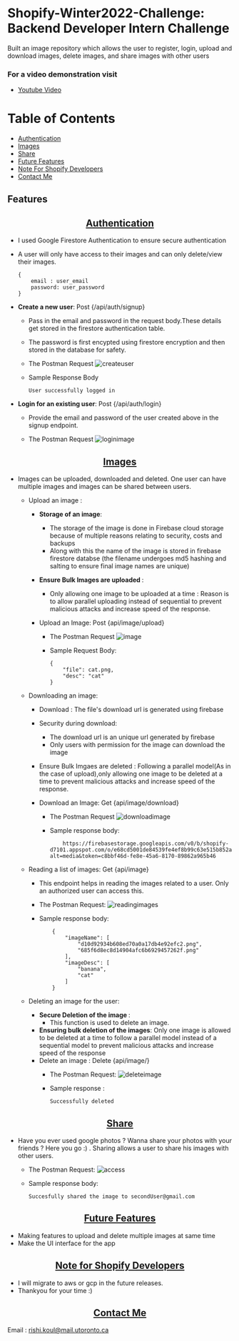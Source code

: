 # Shopify-Winter2022-Challenge: Backend Developer Intern Challenge
Built an image repository which allows the user to register, login, upload and download images, delete images, and share images with other users


### For a video demonstration visit
-  [Youtube Video](https://imagerepo-shopify.herokuapp.com/ui/)

# Table of Contents
- [Authentication](#authentication)
- [Images](#images)
- [Share](#share)
- [Future Features](#future-features)
- [Note For Shopify Developers](#note-for-shopify-developers)
- [Contact Me](#contact-me)

## Features

<p align="center">
    <u><h2 align="center">Authentication</h2></u>
</p>

-  I used Google Firestore Authentication to ensure secure authentication
-  A user will only have access to their images and can only delete/view their images.

    ```
    {
        email : user_email
        password: user_password
    }
    ```

-  <b>Create a new user</b>: Post {/api/auth/signup}
    -  Pass in the email and password in the request body.These details get stored in the firestore authentication table. 
    -  The password is first encypted using firestore encryption and then stored in the database for safety.


    - The Postman Request
        ![createuser](https://user-images.githubusercontent.com/59619895/132992863-974afdf7-31e7-465c-8991-e6087ed4d0e4.png)


    - Sample Response Body
        ```
        User successfully logged in
        ```

-  <b>Login for an existing user</b>: Post {/api/auth/login} 
    - Provide the email and password of the user created above in the signup endpoint. 

       
    - The Postman Request
        ![loginimage](https://user-images.githubusercontent.com/59619895/132992827-7f039ec6-2386-4afc-8257-10a1c4d8f683.png)


 <p align="center">
    <u><h2 align="center">Images</h2></u>
</p>   
        
- Images can be uploaded, downloaded and deleted. One user can have multiple images and images can be shared between users.

    - Upload an image :
        - <b>Storage of an image</b>: 
            - The storage of the image is done in Firebase cloud storage because of multiple reasons relating to security, costs and backups
            - Along with this the name of the image is stored in firebase firestore databse (the filename undergoes md5 hashing and salting to ensure final image names are unique)
        -  <b> Ensure Bulk Images are uploaded </b>:
            - Only allowing one image to be uploaded at a time : Reason is to allow parallel uploading instead of sequential to prevent malicious attacks and increase speed of the response.
            
        - Upload an Image: Post {api/image/upload}

            - The Postman Request
                ![image](https://user-images.githubusercontent.com/59619895/132993037-b6070618-3559-4d9e-95ee-d1cff2b49852.png)

            - Sample Request Body:
                ```
                {
                    "file": cat.png,
                    "desc": "cat"
                }
                ```
               
    - Downloading an image:
        - Download : The file's download url is generated using firebase
        - Security during download:
            - The download url is an unique url generated by firebase
            - Only users with permission for the image can download the image
        - Ensure Bulk Imgaes are deleted : Following a parallel model(As in the case of upload),only allowing one image to be deleted at a time to prevent malicious attacks and increase speed of the response.
        
        
        - Download an Image: Get {api/image/download}

            - The Postman Request
                ![downloadimage](https://user-images.githubusercontent.com/59619895/132993096-2e52d368-7529-41ff-baad-89d3284801c9.png)

            - Sample response body:
                ```
                    https://firebasestorage.googleapis.com/v0/b/shopify-d7101.appspot.com/o/e68cd5001de84539fe4ef8b99c63e515b852ad956a1470b78d028ac21599435395?alt=media&token=c8bbf46d-fe8e-45a6-8170-89862a965b46
                ```
    - Reading a list of images: Get {api/image}
        -  This endpoint helps in reading the images related to a user. Only an authorized user can access this.

        - The Postman Request:
            ![readingimages](https://user-images.githubusercontent.com/59619895/132993149-94f7bab2-b5e9-4f6f-9c49-fd15298e9365.png)

        - Sample response body:
            ```
                {
                    "imageName": [
                        "d10d92934b608ed70a0a17db4e92efc2.png",
                        "685f6d8ec8d14904afc6b6929457262f.png"
                    ],
                    "imageDesc": [
                        "banana",
                        "cat"
                    ]
                }
            ```
    - Deleting an image for the user:
        - <b>Secure Deletion of the image </b>: 
            - This function is used to delete an image. 
        - <b>Ensuring bulk deletion of the images</b>: Only one image is allowed to be deleted at a time to follow a parallel model instead of a sequential model to prevent malicious attacks and increase speed of the response
        - Delete an image : Delete {api/image/}
            - The Postman Request:
                ![deleteimage](https://user-images.githubusercontent.com/59619895/132993201-21687e10-f3a0-470d-9e35-63bb2b13d5d4.png)

            - Sample response :
                ```
                Successfully deleted
                ```
                
<p align="center">
    <u><h2 align="center">Share</h2></u>
</p>

- Have you ever used google photos ? Wanna share your photos with your friends ? Here you go :) . Sharing allows a user to share his images with other users. 

    - The Postman Request:
        ![access](https://user-images.githubusercontent.com/59619895/132993267-ca02e490-aef1-46b7-ba47-9a2110a220af.png)

    - Sample response body:
        ```
        Succesfully shared the image to secondUser@gmail.com
        ```

<p align="center">
    <u><h2 align="center">Future Features</h2></u>
</p>

- Making features to upload and delete multiple images at same time
- Make the UI interface for the app

<p align="center">
    <u><h2 align="center">Note for Shopify Developers</h2></u>
</p>

- I will migrate to aws or gcp in the future releases.
- Thankyou  for your time :) 

<p align="center">
    <u><h2 align="center">Contact Me</h2></u>
</p>

Email : rishi.koul@mail.utoronto.ca

